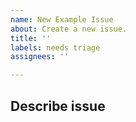 ```yaml
---
name: New Example Issue
about: Create a new issue.
title: ''
labels: needs triage
assignees: ''

---
```


## Describe issue
